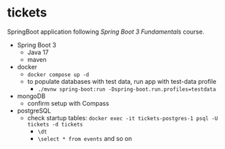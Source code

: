 # tickets
SpringBoot application following *Spring Boot 3 Fundamentals* course.
* Spring Boot 3
  * Java 17
  * maven
* docker
  * `docker compose up -d`
  * to populate databases with test data, run app with test-data profile
    * `./mvnw spring-boot:run -Dspring-boot.run.profiles=testdata`
* mongoDB
  * confirm setup with Compass
* postgreSQL
  * check startup tables: `docker exec -it tickets-postgres-1 psql -U tickets -d tickets`
    * `\dt`
    * `\select * from events` and so on